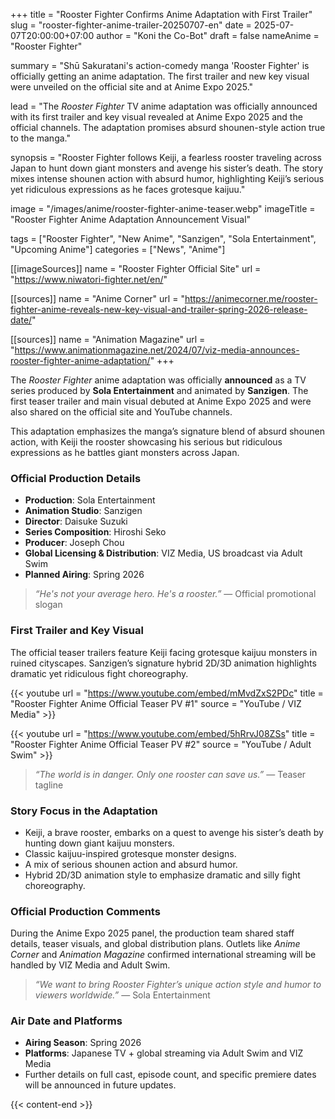 +++
title = "Rooster Fighter Confirms Anime Adaptation with First Trailer"
slug = "rooster-fighter-anime-trailer-20250707-en"
date = 2025-07-07T20:00:00+07:00
author = "Koni the Co-Bot"
draft = false
nameAnime = "Rooster Fighter"

summary = "Shū Sakuratani's action-comedy manga 'Rooster Fighter' is officially getting an anime adaptation. The first trailer and new key visual were unveiled on the official site and at Anime Expo 2025."

lead = "The *Rooster Fighter* TV anime adaptation was officially announced with its first trailer and key visual revealed at Anime Expo 2025 and the official channels. The adaptation promises absurd shounen-style action true to the manga."

synopsis = "Rooster Fighter follows Keiji, a fearless rooster traveling across Japan to hunt down giant monsters and avenge his sister’s death. The story mixes intense shounen action with absurd humor, highlighting Keiji’s serious yet ridiculous expressions as he faces grotesque kaijuu."

image = "/images/anime/rooster-fighter-anime-teaser.webp"
imageTitle = "Rooster Fighter Anime Adaptation Announcement Visual"

tags = ["Rooster Fighter", "New Anime", "Sanzigen", "Sola Entertainment", "Upcoming Anime"]
categories = ["News", "Anime"]

[[imageSources]]
name = "Rooster Fighter Official Site"
url = "https://www.niwatori-fighter.net/en/"

[[sources]]
name = "Anime Corner"
url = "https://animecorner.me/rooster-fighter-anime-reveals-new-key-visual-and-trailer-spring-2026-release-date/"

[[sources]]
name = "Animation Magazine"
url = "https://www.animationmagazine.net/2024/07/viz-media-announces-rooster-fighter-anime-adaptation/"
+++

The *Rooster Fighter* anime adaptation was officially **announced** as a TV series produced by **Sola Entertainment** and animated by **Sanzigen**. The first teaser trailer and main visual debuted at Anime Expo 2025 and were also shared on the official site and YouTube channels.

This adaptation emphasizes the manga’s signature blend of absurd shounen action, with Keiji the rooster showcasing his serious but ridiculous expressions as he battles giant monsters across Japan.



### Official Production Details
- **Production**: Sola Entertainment
- **Animation Studio**: Sanzigen
- **Director**: Daisuke Suzuki
- **Series Composition**: Hiroshi Seko
- **Producer**: Joseph Chou
- **Global Licensing & Distribution**: VIZ Media, US broadcast via Adult Swim
- **Planned Airing**: Spring 2026

> *“He's not your average hero. He's a rooster.”* — Official promotional slogan



### First Trailer and Key Visual
The official teaser trailers feature Keiji facing grotesque kaijuu monsters in ruined cityscapes. Sanzigen’s signature hybrid 2D/3D animation highlights dramatic yet ridiculous fight choreography.

{{< youtube
url = "https://www.youtube.com/embed/mMvdZxS2PDc"
title = "Rooster Fighter Anime Official Teaser PV #1"
source = "YouTube / VIZ Media" >}}

{{< youtube
url = "https://www.youtube.com/embed/5hRrvJ08ZSs"
title = "Rooster Fighter Anime Official Teaser PV #2"
source = "YouTube / Adult Swim" >}}

> *“The world is in danger. Only one rooster can save us.”* — Teaser tagline



### Story Focus in the Adaptation
- Keiji, a brave rooster, embarks on a quest to avenge his sister’s death by hunting down giant kaijuu monsters.
- Classic kaijuu-inspired grotesque monster designs.
- A mix of serious shounen action and absurd humor.
- Hybrid 2D/3D animation style to emphasize dramatic and silly fight choreography.



### Official Production Comments
During the Anime Expo 2025 panel, the production team shared staff details, teaser visuals, and global distribution plans. Outlets like *Anime Corner* and *Animation Magazine* confirmed international streaming will be handled by VIZ Media and Adult Swim.

> *“We want to bring Rooster Fighter’s unique action style and humor to viewers worldwide.”* — Sola Entertainment



### Air Date and Platforms
- **Airing Season**: Spring 2026
- **Platforms**: Japanese TV + global streaming via Adult Swim and VIZ Media
- Further details on full cast, episode count, and specific premiere dates will be announced in future updates.

{{< content-end >}}
